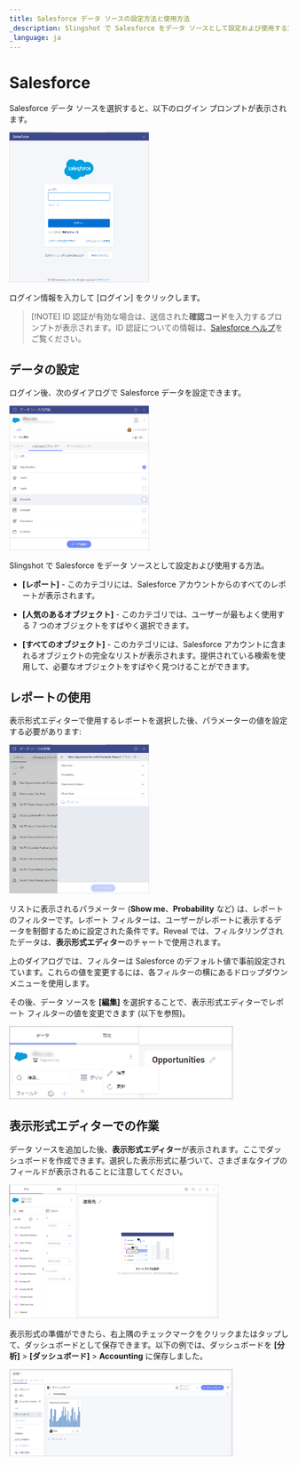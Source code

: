 ```yaml
---
title: Salesforce データ ソースの設定方法と使用方法
_description: Slingshot で Salesforce をデータ ソースとして設定および使用する方法。
_language: ja
---
```


# Salesforce

Salesforce データ ソースを選択すると、以下のログイン プロンプトが表示されます。

<img src="../images/salesforce-login.png" alt="Salesforce login prompt" class="responsive-img" width="50%"/>

ログイン情報を入力して [ログイン] をクリックします。

>[!NOTE] ID 認証が有効な場合は、送信された**確認コード**を入力するプロンプトが表示されます。ID 認証についての情報は、[Salesforce ヘルプ](https://help.salesforce.com/articleView?id=security_activation_about.htm&type=5)をご覧ください。

## データの設定

ログイン後、次のダイアログで Salesforce データを設定できます。

<img src="../images/salesforce-data-source-details-popular-objects.png" alt="Set up your data dialog" class="responsive-img" width="50%"/>

Slingshot で Salesforce をデータ ソースとして設定および使用する方法。

  - **[レポート]** - このカテゴリには、Salesforce アカウントからのすべてのレポートが表示されます。

  - **[人気のあるオブジェクト]** - このカテゴリでは、ユーザーが最もよく使用する 7 つのオブジェクトをすばやく選択できます。

  - **[すべてのオブジェクト]** - このカテゴリには、Salesforce アカウントに含まれるオブジェクトの完全なリストが表示されます。提供されている検索を使用して、必要なオブジェクトをすばやく見つけることができます。

## レポートの使用

表示形式エディターで使用するレポートを選択した後、パラメーターの値を設定する必要があります:

<img src="../images/salesforce-values-for-parameters-filters.png" alt="A dialog showing filters from Salesforce to be configured" class="responsive-img" width="50%"/>

リストに表示されるパラメーター (**Show me**、**Probability** など) は、レポートのフィルターです。レポート フィルターは、ユーザーがレポートに表示するデータを制御するために設定された条件です。Reveal では、フィルタリングされたデータは、**表示形式エディター**のチャートで使用されます。

上のダイアログでは、フィルターは Salesforce のデフォルト値で事前設定されています。これらの値を変更するには、各フィルターの横にあるドロップダウン メニューを使用します。

その後、データ ソースを **[編集]** を選択することで、表示形式エディターでレポート フィルターの値を変更できます (以下を参照)。

<img src="../images/edit-data-source-salesforce.png" alt="Edit your data source in the Visualization editor" class="responsive-img" width="80%"/>

## 表示形式エディターでの作業

データ ソースを追加した後、**表示形式エディター**が表示されます。ここでダッシュボードを作成できます。選択した表示形式に基づいて、さまざまなタイプのフィールドが表示されることに注意してください。

<img src="./images/salesforce-visualization-editor.png" alt="Working in the visualization editor while using the information from a salesforce account" class="responsive-img" width="75%"/>

表示形式の準備ができたら、右上隅のチェックマークをクリックまたはタップして、ダッシュボードとして保存できます。以下の例では、ダッシュボードを **[分析]** > **[ダッシュボード]** > **Accounting** に保存しました。

<img src="./images/salesforce-my-analytics.png" alt="A salesforce dashboard in the My Analytics section" class="responsive-img" width="80%"/>

